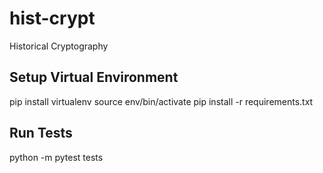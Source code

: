 # hist-crypt
Historical Cryptography

## Setup Virtual Environment
pip install virtualenv
source env/bin/activate
pip install -r requirements.txt

## Run Tests
python -m pytest tests
